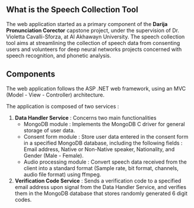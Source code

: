 ## What is the Speech Collection Tool

The web application started as a primary component of the **Darija Pronunciation Corector** capstone project, under the supervision of Dr. Violetta Cavalli-Sforza, at Al Akhawayn University.
The speech collection tool aims at streamlining the collection of speech data from consenting users and volunteers for deep neural networks projects concerned with speech recognition, and phonetic analysis.

## Components

The web application follows the ASP .NET web framework, using an MVC (Model - View - Controller) architecture. 

The application is composed of two services :
  1. **Data Handler Service** : Concerns two main functionalities
     * MongoDB module : Implements the MongoDB C driver for general storage of user data.
     * Consent form module : Store user data entered in the consent form in a specified MongoDB database, including the following fields : Email address, Native or Non-Native speaker, Nationality, and Gender (Male - Female).
     * Audio processing module : Convert speech data received from the client into a standard format (Sample rate, bit format, channels, audio file format) using ffmpeg.
  2. **Verification Code Service** : Sends a verification code to a specified email address upon signal from the Data Handler Service, and verifies them in the MongoDB database that stores randomly generated 6 digit codes.
